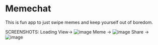 # Memechat
This is fun app to just swipe memes and keep yourself out of boredom.

SCREENSHOTS:
Loading View->
![image](https://user-images.githubusercontent.com/92294717/230591945-2d040fe5-7162-4b4d-9e92-7c5c79a8a305.png)
Meme ->
![image](https://user-images.githubusercontent.com/92294717/230592093-efb5e922-4d02-441e-a825-851a63952581.png)
Share ->
![image](https://user-images.githubusercontent.com/92294717/230592745-2bb6af94-92fe-4a6c-93d6-02526fe20a44.png)
